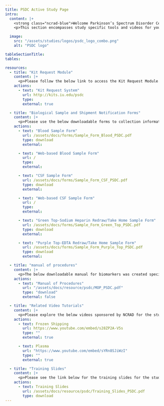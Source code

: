 ```yaml
---
title: PSDC Active Study Page
intro:
  content: |+
    <strong class="ncrad-blue">Welcome Parkinson’s Spectrum Disorder Center (PSDC) Study staff, coordinators, and PI's.</strong>
    <p>This section encompasses study specific tools and videos for your reference. If you have any questions, comments, or new ideas please contact NCRAD by <a href="mailto:alzstudy@iu.edu" class="link">email</a> or phone (800) 526-2839 or directly at (317) 278-1170.</p>

  image:
    src: "/assets/studies/logos/psdc_logo_combo.png"
    alt: "PSDC logo"

tableSectionTitle:
tables:

resources:
  - title: "Kit Request Module"
    content: |+
      <p>Please follow the below link to access the Kit Request Module. This link will direct you to a REDCap database where study coordinators and staff may request kits, individual supplies, and/or labels. Study related sites will use the same link for ordering supplies related to blood-based samples and for CSF. Please allow a total of two weeks for kit requests to be compiled and delivered to your site.</p>
    actions:
      - text: "Kit Request System"
        url: http://kits.iu.edu/psdc
        type:
        external: true

  - title: "Biological Sample and Shipment Notification Forms"
    content: |+
      <p>Please use the below downloadable forms to collection information on specimen patient demographics, collection, and processing. We respectfully ask that all completed forms be emailed (alzstudy@iu.edu) or faxed (317-321-2003) prior to shipment. If you complete the form on the website, you can choose to have it emailed automatically to us. We also ask that all shipments include a hard copy of each sample form.</p>
    actions:
      - text: "Blood Sample Form"
        url: /assets/docs/forms/Sample_Form_Blood_PSDC.pdf
        type: download
        external:

      - text: "Web-based Blood Sample Form"
        url: /
        type:
        external:

      - text: "CSF Sample Form"
        url: /assets/docs/forms/Sample_Form_CSF_PSDC.pdf
        type: download
        external:

      - text: "Web-based CSF Sample Form"
        url: /
        type:
        external:

      - text: "Green Top-Sodium Heparin Redraw/Take Home Sample Form"
        url: /assets/docs/forms/Sample_Form_Green_Top_PSDC.pdf
        type: download
        external:

      - text: "Purple Top-EDTA Redraw/Take Home Sample Form"
        url: /assets/docs/forms/Sample_Form_Purple_Top_PSDC.pdf
        type: download
        external:

  - title: "manual of procedures"
    content: |+
      <p>The below downloadable manual for biomarkers was created specifically for the study. Please feel free to explore the manuals through the hyperlinked “Table of Contents”. Questions concerning any part of the manual may be directed to NCRAD at (alzstudy@iu.edu or 800-526-2839) for further clarification.</p>
    actions:
      - text: "Manual of Procedures"
        url: "/assets/docs/resource/psdc/MOP_PSDC.pdf"
        type: "download"
        external: false

  - title: "Related Video Tutorials"
    content: |+
      <p>Please explore the below videos sponsored by NCRAD for the study.</p>
    actions:
      - text: Frozen Shipping
        url: https://www.youtube.com/embed/s28ZP2A-V5s
        type: ""
        external: true

      - text: Plasma
        url: "https://www.youtube.com/embed/sYRn8SJiWzI"
        type: ""
        external: true

  - title: "Training Slides"
    content: |+
      <p>Please see the link below for the training slides for the study.</p>
    actions:
      - text: Training Slides
        url: /assets/docs/resource/psdc/Training_Slides_PSDC.pdf
        type: download
---
```

